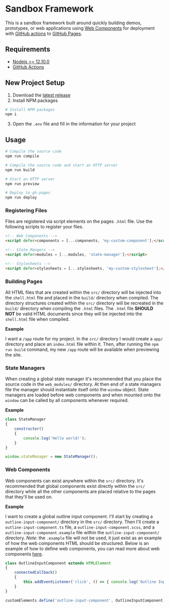 # Sandbox Framework

This is a sandbox framework built around quickly building demos, prototypes, or web applications using [Web Components](https://developer.mozilla.org/en-US/docs/Web/Web_Components) for deployment with [GitHub actions](https://github.com/features/actions) to [GitHub Pages](https://pages.github.com/).

## Requirements

- [Nodejs >= 12.10.0](https://nodejs.org/en/)
- [GitHub Actions](https://github.com/features/actions)

## New Project Setup

1. Download the [latest release](https://github.com/codewithkyle/sandbox-framework/releases)
2. Install NPM packages

```sh
# Install NPM packages
npm i
```

3. Open the `.env` file and fill in the information for your project

## Usage

```sh
# Compile the source code
npm run compile

# Compile the source code and start an HTTP server
npm run build

# Start an HTTP server
npm run preview

# Deploy to gh-pages
npm run deploy
```

### Registering Files

Files are registered via script elements on the pages `.html` file. Use the following scripts to register your files.

```html
<!-- Web Components -->
<script defer>components = [...components, 'my-custom-component'];</script>

<!-- State Mangers -->
<script defer>modules = [...modules, 'state-manager'];</script>

<!-- Stylesheets -->
<script defer>stylesheets = [...stylesheets, 'my-custom-stylesheet'];</script>
```

### Building Pages

All HTML files that are created within the `src/` directory will be injected into the `shell.html` file and placed in the `build/` directory when compiled. The directory structures created within the `src/` directory will be recreated in the `build/` directory when compiling the `.html` files. The `.html` file **SHOULD NOT** be valid HTML documents since they will be injected into the `shell.html` file when compiled.

**Example**

I want a `/app` route for my project. In the `src/` directory I would create a `app/` directory and place an `index.html` file within it. Then, after running the `npm run build` command, my new `/app` route will be available when previewing the site.

### State Managers

When creating a global state manager it's recommended that you place the source code in the `web_modules/` directory. At then end of a state managers file the manager should instantiate itself onto the `window` object. State managers are loaded before web components and when mounted onto the `window` can be called by all components whenever required.

**Example**

```javascript
class StateManager
{
    constructor()
    {
        console.log('Hello world!');
    }
}

window.stateManager = new StateManager();
```

### Web Components

Web components can exist anywhere within the `src/` directory. It's recommended that global components exist directly within the `src/` directory while all the other components are placed relative to the pages that they'll be used on.

**Example**

I want to create a global outline input component. I'll start by creating a `outline-input-component/` directory in the `src/` directory. Then I'll create a `outline-input-component.ts` file, a `outline-input-component.scss`, and a `outline-input-component.example` file within the `outline-input-component/` directory. *Note:* the `.example` file will not be used, it just exist as an example of how the web components HTML should be structured. Below is an example of how to define web components, you can read more about web components [here](https://developer.mozilla.org/en-US/docs/Web/Web_Components).

```javascript
class OutlineInputComponent extends HTMLElement
{
    connectedCallback()
    {
        this.addEventListener('click', () => { console.log('Outline Input Component was clicked'); });
    }
}

customElements.define('outline-input-component', OutlineInputComponent);
```